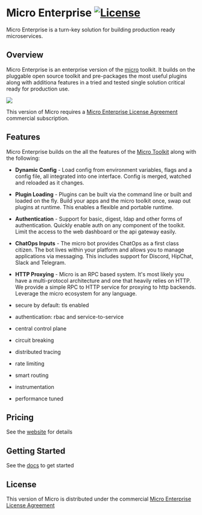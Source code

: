 # Micro Enterprise [![License](https://img.shields.io/badge/license-enterprise-blue.svg)](https://github.com/micro/enterprise/blob/master/LICENSE)


Micro Enterprise is a turn-key solution for building production ready microservices.

## Overview

Micro Enterprise is an enterprise version of the [micro](https://github.com/micro/micro) toolkit. It builds on the pluggable open source 
toolkit and pre-packages the most useful plugins along with additiona features in a tried and tested single solution critical ready for production use.

<img src="https://micro.mu/micro-enterprise.png" />

This version of Micro requires a [Micro Enterprise License Agreement](LICENSE) commercial subscription.

## Features

Micro Enterprise builds on the all the features of the [Micro Toolkit](https://github.com/micro/micro) along with the following:

- **Dynamic Config** - Load config from environment variables, flags and a config file, all integrated into one interface. Config is 
merged, watched and reloaded as it changes. 

- **Plugin Loading** - Plugins can be built via the command line or built and loaded on the fly. Build your apps and the micro toolkit 
once, swap out plugins at runtime. This enables a flexible and portable runtime.

- **Authentication** - Support for basic, digest, ldap and other forms of authentication. Quickly enable auth on any component of 
the toolkit. Limit the access to the web dashboard or the api gateway easily.

- **ChatOps Inputs** - The micro bot provides ChatOps as a first class citizen. The bot lives within your platform and allows you to 
manage applications via messaging. This includes support for Discord, HipChat, Slack and Telegram.

- **HTTP Proxying** - Micro is an RPC based system. It's most likely you have a multi-protocol architecture and one that heavily 
relies on HTTP. We provide a simple RPC to HTTP service for proxying to http backends. Leverage the micro ecosystem for any language.

- secure by default: tls enabled
- authentication: rbac and service-to-service
- central control plane
- circuit breaking
- distributed tracing
- rate limiting
- smart routing
- instrumentation
- performance tuned

## Pricing

See the [website](https://micro.mu/pricing) for details

## Getting Started

See the [docs](https://micro.mu/docs/enterprise.html) to get started

## License

This version of Micro is distributed under the commercial [Micro Enterprise License Agreement](LICENSE)
